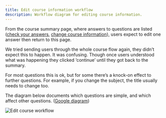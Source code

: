 ```yaml
---
title: Edit course information workflow
description: Workflow diagram for editing course information.
---
```

From the course summary page, where answers to questions are listed ([check your answers](/publish-teacher-training-courses/new-course-iteration-14-jan#check-your-answers), [change course information](/publish-teacher-training-courses/new-course-iteration-14-jan#change-course-information)), users expect to edit one answer then return to this page.

We tried sending users through the whole course flow again, they didn’t expect this to happen. It was confusing. Though once users understood what was happening they clicked ‘continue’ until they got back to the summary.

For most questions this is ok, but for some there’s a knock-on effect to further questions. For example, if you change the subject, the title usually needs to change too.

The diagram below documents which questions are simple, and which affect other questions. ([Google diagram](https://docs.google.com/drawings/d/1OrJYSTmRSJD2GEAWFnr2lXLNo7A9J9GDsPMQUm0Pi0M/edit))

![Edit course workflow](/images/publish-teacher-training-courses/edit-course-workflow/workflow.svg)
